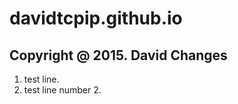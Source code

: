 # davidtcpip.github.io
Copyright @ 2015. David
Changes
-------
1. test line.
2. test line number 2.
